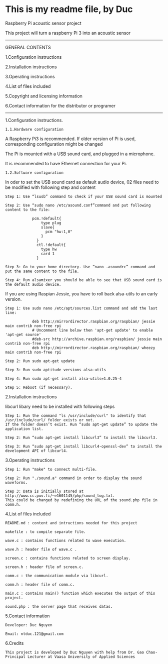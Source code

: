 # This is my readme file, by Duc
  Raspberry Pi acoustic sensor project
  
  This project will turn a raspberry Pi 3 into an acoustic sensor

----------------------------------------------------------------------------------------------------------------------------------

GENERAL CONTENTS

  1.Configuration instructions
  
  2.Installation instructions
  
  3.Operating instructions
  
  4.List of files included
  
  5.Copyright and licensing information
  
  6.Contact information for the distributor or programer
  
----------------------------------------------------------------------------------------------------------------------------------

1.Configuration instructions.

    1.1.Hardware configuration
  
A Raspberry Pi3 is recommended. If older version of Pi is used, corresponding configuration might be changed

The Pi is mounted with a USB sound card, and plugged in a microphone.

It is recommended to have Ethernet connection for your Pi.

    1.2.Software configuration

In oder to set the USB sound card as default audio device, 02 files need to be modified with following step and content
  
    Step 1: Use “lsusb” command to check if your USB sound card is mounted

    Step 2: Use “sudo nano /etc/asound.conf”command and put following content to the file:

                pcm.!default{
                    type plug
                    slave{
                      pcm "hw:1,0"
                    }
                  }
                  ctl.!default{
                    type hw
                    card 1
                  }

    Step 3: Go to your home directory. Use “nano .asoundrc” command and put the same content to the file.

    Step 4: Run alsamixer you should be able to see that USB sound card is the default audio device.

If you are using Raspian Jessie, you have to roll back alsa-utils to an early version.

    Step 1: Use sudo nano /etc/apt/sources.list command and add the last line:

                deb http://mirrordirector.raspbian.org/raspbian/ jessie main contrib non-free rpi
                # Uncomment line below then 'apt-get update' to enable 'apt-get source'
                #deb-src http://archive.raspbian.org/raspbian/ jessie main contrib non-free rpi
                deb http://mirrordirector.raspbian.org/raspbian/ wheezy main contrib non-free rpi

    Step 2: Run sudo apt-get update

    Step 3: Run sudo aptitude versions alsa-utils

    Step 4: Run sudo apt-get install alsa-utils=1.0.25-4

    Step 5: Reboot (if necessary).

2.Installation instructions

libcurl libary need to be installed with following steps

    Step 1: Run the command "ls /usr/include/curl" to identify that /usr/include/curl/ folder exists or not.
    If the folder doesn’t exist. Run “sudo apt-get update” to update the application list.

    Step 2: Run “sudo apt-get install libcurl3” to install the libcurl3.

    Step 3: Run “sudo apt-get install libcurl4-openssl-dev” to install the development API of libcurl4.

3.Operating instructions

    Step 1: Run "make" to connect multi-file.

    Step 2: Run "./sound.a" command in order to display the sound waveforms.

    Step 3: Data is initially stored at http://www.cc.puv.fi/~e1601145/php/sound_log.txt.
    This could be changed by redefining the URL of the sound.php file in comm.h.
  
4.List of files included

    README.md : content and intructions needed for this project
    
    makefile : to compile separate file.
    
    wave.c : contains functions related to wave execution.
    
    wave.h : header file of wave.c .
    
    screen.c : contains functions related to screen display.
    
    screen.h : header file of screen.c.
    
    comm.c : the communication module via libcurl.
    
    comm.h : header file of comm.c.
    
    main.c : contains main() function which executes the output of this project.
    
    sound.php : the server page that receives datas.
    
5.Contact information
    
    Developer: Duc Nguyen
    
    Email: ntduc.121@gmail.com
  
6.Credits

    This project is developed by Duc Nguyen with help from Dr. Gao Chao-Principal Lecturer at Vaasa University of Applied Sciences


